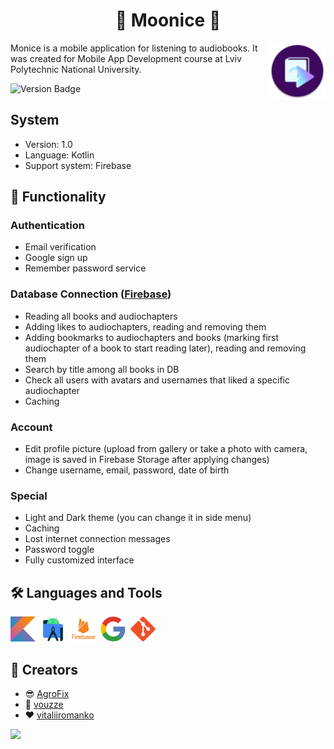 <h1 align="center">
  📖 Moonice 📖
</h1>
<img align="right" width="90" height="90"
     alt="Book with play button, Moonice logo"
     src="https://github.com/vitaliiromanko/Moonice/blob/master/app/src/main/res/mipmap-hdpi/ic_moonice_icon_round.png?raw=true">
Monice is a mobile application for listening to audiobooks. It was created for Mobile App Development course at Lviv Polytechnic National University. 
<p></p>
<img src="https://img.shields.io/badge/version-1.0.0-blueviolet?style=for-the-badge" alt="Version Badge">

## System
- Version: 1.0
- Language: Kotlin
- Support system: Firebase

## 📱 Functionality

### Authentication
* Email verification
* Google sign up
* Remember password service

[Firebase]:         https://firebase.google.com

### Database Connection ([Firebase])
* Reading all books and audiochapters
* Adding likes to audiochapters, reading and removing them
* Adding bookmarks to audiochapters and books (marking first audiochapter of a book to start reading later), reading and removing them
* Search by title among all books in DB
* Check all users with avatars and usernames that liked a specific audiochapter
* Caching

### Account
* Edit profile picture (upload from gallery or take a photo with camera, image is saved in Firebase Storage after applying changes)
* Change username, email, password, date of birth

### Special
* Light and Dark theme (you can change it in side menu)
* Caching
* Lost internet connection messages
* Password toggle
* Fully customized interface

## 🛠 Languages and Tools
<div>
  <img src="https://github.com/devicons/devicon/blob/master/icons/kotlin/kotlin-original.svg" title="Kotlin" alt="Kotlin" width="40" height="40"/>&nbsp;
  <img src="https://github.com/devicons/devicon/blob/master/icons/androidstudio/androidstudio-original.svg" title="AndroidStudio" alt="AndroidStudio" width="40" height="40"/>&nbsp;
  <img src="https://github.com/devicons/devicon/blob/master/icons/firebase/firebase-plain-wordmark.svg" title="Firebase" alt="Firebase" width="40" height="40"/>&nbsp;
  <img src="https://github.com/devicons/devicon/blob/master/icons/google/google-original.svg" title="Google" alt="Google" width="40" height="40"/>&nbsp;
  <img src="https://github.com/devicons/devicon/blob/master/icons/git/git-original.svg" title="Git" **alt="Git" width="40" height="40"/>
</div>

## 🌙 Creators
- 😎 [AgroFix](https://github.com/AgroFix)
- 🐹 [vouzze](https://github.com/vouzze)
- ❤️ [vitaliiromanko](https://github.com/vitaliiromanko)

<a href="https://github.com/vouzze/MooniceContributors/graphs/contributors">
  <img src="https://contrib.rocks/image?repo=vouzze/MooniceContributors" />
</a>
